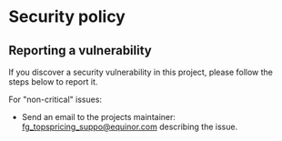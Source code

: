 # Security policy

## Reporting a vulnerability

If you discover a security vulnerability in this project,
please follow the steps below to report it.

For "non-critical" issues:

* Send an email to the projects maintainer:  
  [fg_topspricing_suppo@equinor.com](mailto:fg_topspricing_suppo@equinor.com) describing the issue.
  